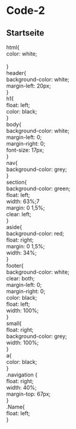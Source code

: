 # Code-2

## Startseite<br>
html{<br>
    color: white;<br>	
}<br>
header{<br>
	background-color: white;<br>
	margin-left: 20px;<br>
}<br>
h1{<br>
	float: left;<br>
	color: black;<br>
}<br>
body{<br>
   background-color: white;<br>
   margin-left: 0;<br>
   margin-right: 0;<br>
   font-size: 17px;<br>
}<br>
nav{<br>
	background-color: grey;<br>
}<br>
section{<br>
	background-color: green;<br>
	float: left;<br>
	width: 63%;7<br>
	margin: 0 1,5%;<br>
	clear: left;<br>
}<br>
aside{<br>
	background-color: red;<br>
	float: right;<br>
	margin: 0 1,5%;<br>
	width: 34%;<br>
}<br>
footer{<br>
	background-color: white;<br>
	clear: both;<br>
	margin-left: 0;<br>
	margin-right: 0;<br>
	color: black;<br>
	float: left;<br>
	width: 100%;<br>
}<br>
small{<br>
	float: right;<br>
	background-color: grey;<br>
	width: 100%;<br>
}<br>
a{<br>
	color: black;<br>
}<br>
.navigation {<br>
	float: right;<br>
	width: 40%;<br>
	margin-top: 67px;<br>
}<br>
.Name{<br>
	float: left;<br>
}<br>
